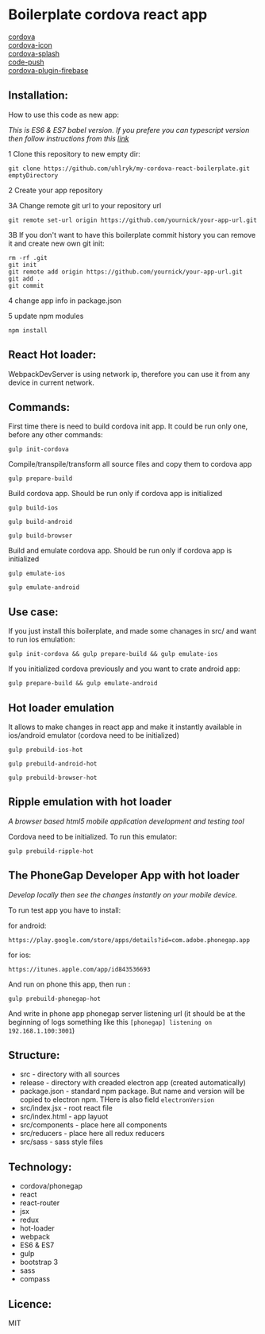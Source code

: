 # Boilerplate cordova react app
[cordova](https://cordova.apache.org/docs/en/latest/platform_plugin_versioning_ref/)  
[cordova-icon](https://www.npmjs.com/package/cordova-icon)  
[cordova-splash](https://www.npmjs.com/package/cordova-splash)  
[code-push](https://microsoft.github.io/code-push/)  
[cordova-plugin-firebase](https://www.npmjs.com/package/cordova-plugin-firebase)


## Installation:

How to use this code as new app:

*This is ES6 & ES7 babel version. If you prefere you can typescript version then follow instructions from this 
[link](https://github.com/uhlryk/my-cordova-react-boilerplate/tree/typescript)*

1 Clone this repository to new empty dir:

    git clone https://github.com/uhlryk/my-cordova-react-boilerplate.git emptyDirectory

2 Create your app repository

3A Change remote git url to your repository url

    git remote set-url origin https://github.com/yournick/your-app-url.git
    
3B If you don't want to have this boilerplate commit history you can remove it and create new own git init:

    rm -rf .git
    git init
    git remote add origin https://github.com/yournick/your-app-url.git
    git add .
    git commit

4 change app info in package.json 

5 update npm modules

    npm install

## React Hot loader:

WebpackDevServer is using network ip, therefore you can use it from any device in current network.

## Commands:

First time there is need to build cordova init app. It could be run only one, before any other commands:

    gulp init-cordova
    
Compile/transpile/transform all source files and copy them to cordova app

    gulp prepare-build

Build cordova app. Should be run only if cordova app is initialized

    gulp build-ios
    
    gulp build-android
    
    gulp build-browser

Build and emulate cordova app. Should be run only if cordova app is initialized

    gulp emulate-ios
    
    gulp emulate-android
    
## Use case:

If you just install this boilerplate, and made some chanages in src/ and want to run ios emulation:

    gulp init-cordova && gulp prepare-build && gulp emulate-ios
    
If you initialized cordova previously and you want to crate android app:

    gulp prepare-build && gulp emulate-android

## Hot loader emulation

It allows to make changes in react app and make it instantly available in ios/android emulator (cordova need to be initialized)
 
    gulp prebuild-ios-hot
    
    gulp prebuild-android-hot

    gulp prebuild-browser-hot

## Ripple emulation with hot loader

*A browser based html5 mobile application development and testing tool*

Cordova need to be initialized. To run this emulator:
  
    gulp prebuild-ripple-hot

## The PhoneGap Developer App with hot loader
*Develop locally then see the changes instantly on your mobile device.*

To run test app you have to install:

for android:

    https://play.google.com/store/apps/details?id=com.adobe.phonegap.app
 
for ios:

    https://itunes.apple.com/app/id843536693
    
And run on phone this app, then run :

    gulp prebuild-phonegap-hot
    
And write in phone app phonegap server listening url (it should be at the beginning of logs something like this `[phonegap] listening on 192.168.1.100:3001`)
    
## Structure:

  * src                - directory with all sources
  * release            - directory with creaded electron app (created automatically)
  * package.json       - standard npm package. But name and version will be copied to electron npm. THere is also field `electronVersion`
  * src/index.jsx      - root react file
  * src/index.html     - app layuot
  * src/components     - place here all components
  * src/reducers       - place here all redux reducers
  * src/sass           - sass style files

## Technology:

  * cordova/phonegap
  * react
  * react-router
  * jsx
  * redux
  * hot-loader
  * webpack
  * ES6 & ES7
  * gulp
  * bootstrap 3
  * sass
  * compass

## Licence:

MIT
